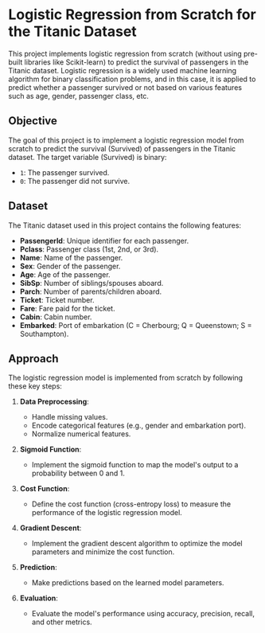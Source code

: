 # Logistic Regression from Scratch for the Titanic Dataset

This project implements logistic regression from scratch (without using pre-built libraries like Scikit-learn) to predict the survival of passengers in the Titanic dataset. Logistic regression is a widely used machine learning algorithm for binary classification problems, and in this case, it is applied to predict whether a passenger survived or not based on various features such as age, gender, passenger class, etc.

## Objective

The goal of this project is to implement a logistic regression model from scratch to predict the survival (Survived) of passengers in the Titanic dataset. The target variable (Survived) is binary:

- `1`: The passenger survived.
- `0`: The passenger did not survive.

## Dataset

The Titanic dataset used in this project contains the following features:

- **PassengerId**: Unique identifier for each passenger.
- **Pclass**: Passenger class (1st, 2nd, or 3rd).
- **Name**: Name of the passenger.
- **Sex**: Gender of the passenger.
- **Age**: Age of the passenger.
- **SibSp**: Number of siblings/spouses aboard.
- **Parch**: Number of parents/children aboard.
- **Ticket**: Ticket number.
- **Fare**: Fare paid for the ticket.
- **Cabin**: Cabin number.
- **Embarked**: Port of embarkation (C = Cherbourg; Q = Queenstown; S = Southampton).

## Approach

The logistic regression model is implemented from scratch by following these key steps:

1. **Data Preprocessing**:
    - Handle missing values.
    - Encode categorical features (e.g., gender and embarkation port).
    - Normalize numerical features.

2. **Sigmoid Function**:
    - Implement the sigmoid function to map the model's output to a probability between 0 and 1.

3. **Cost Function**:
    - Define the cost function (cross-entropy loss) to measure the performance of the logistic regression model.

4. **Gradient Descent**:
    - Implement the gradient descent algorithm to optimize the model parameters and minimize the cost function.

5. **Prediction**:
    - Make predictions based on the learned model parameters.

6. **Evaluation**:
    - Evaluate the model's performance using accuracy, precision, recall, and other metrics.
